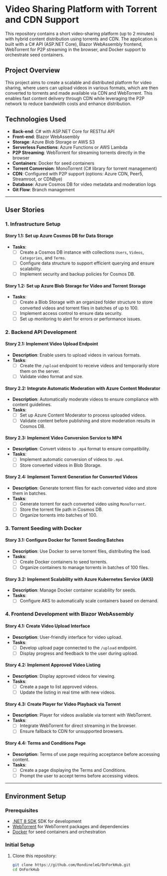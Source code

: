 # Video Sharing Platform with Torrent and CDN Support

This repository contains a short video-sharing platform (up to 2 minutes) with hybrid content distribution using torrents and CDN. The application is built with a C# API (ASP.NET Core), Blazor WebAssembly frontend, WebTorrent for P2P streaming in the browser, and Docker support to orchestrate seed containers.

## Project Overview

This project aims to create a scalable and distributed platform for video sharing, where users can upload videos in various formats, which are then converted to torrents and made available via CDN and WebTorrent. This enables fast content delivery through CDN while leveraging the P2P network to reduce bandwidth costs and enhance distribution.

## Technologies Used

- **Back-end**: C# with ASP.NET Core for RESTful API
- **Front-end**: Blazor WebAssembly
- **Storage**: Azure Blob Storage or AWS S3
- **Serverless Functions**: Azure Functions or AWS Lambda
- **P2P Streaming**: WebTorrent for streaming torrents directly in the browser
- **Containers**: Docker for seed containers
- **Torrent Conversion**: MonoTorrent (C# library for torrent management)
- **CDN**: Configured with P2P support (options: Azure CDN, Peer5, Streamroot, or CDNBye)
- **Database**: Azure Cosmos DB for video metadata and moderation logs
- **Git Flow**: Branch management

---

## User Stories

### 1. Infrastructure Setup

#### Story 1.1: Set up Azure Cosmos DB for Data Storage
- **Tasks**:
  - [ ] Create a Cosmos DB instance with collections `Users`, `Videos`, `Categories`, and `Terms`.
  - [ ] Configure data structure to support efficient querying and ensure scalability.
  - [ ] Implement security and backup policies for Cosmos DB.

#### Story 1.2: Set up Azure Blob Storage for Video and Torrent Storage
- **Tasks**:
  - [ ] Create a Blob Storage with an organized folder structure to store converted videos and torrent files in batches of up to 100.
  - [ ] Implement access control to ensure data security.
  - [ ] Set up monitoring to alert for errors or performance issues.

### 2. Backend API Development

#### Story 2.1: Implement Video Upload Endpoint
- **Description**: Enable users to upload videos in various formats.
- **Tasks**:
  - [ ] Create the `/upload` endpoint to receive videos and temporarily store them on the server.
  - [ ] Validate video format and size.

#### Story 2.2: Integrate Automatic Moderation with Azure Content Moderator
- **Description**: Automatically moderate videos to ensure compliance with content guidelines.
- **Tasks**:
  - [ ] Set up Azure Content Moderator to process uploaded videos.
  - [ ] Validate content before publishing and store moderation results in Cosmos DB.

#### Story 2.3: Implement Video Conversion Service to MP4
- **Description**: Convert videos to `.mp4` format to ensure compatibility.
- **Tasks**:
  - [ ] Implement automatic conversion of videos to `.mp4`.
  - [ ] Store converted videos in Blob Storage.

#### Story 2.4: Implement Torrent Generation for Converted Videos
- **Description**: Generate torrent files for each converted video and store them in batches.
- **Tasks**:
  - [ ] Generate torrent for each converted video using `MonoTorrent`.
  - [ ] Store the torrent file path in Cosmos DB.
  - [ ] Organize torrents into batches of 100.

### 3. Torrent Seeding with Docker

#### Story 3.1: Configure Docker for Torrent Seeding Batches
- **Description**: Use Docker to serve torrent files, distributing the load.
- **Tasks**:
  - [ ] Create Docker containers to seed torrents.
  - [ ] Organize containers to manage torrents in batches of 100 files.

#### Story 3.2: Implement Scalability with Azure Kubernetes Service (AKS)
- **Description**: Manage Docker container scalability for seeds.
- **Tasks**:
  - [ ] Configure AKS to automatically scale containers based on demand.

### 4. Frontend Development with Blazor WebAssembly

#### Story 4.1: Create Video Upload Interface
- **Description**: User-friendly interface for video upload.
- **Tasks**:
  - [ ] Develop upload page connected to the `/upload` endpoint.
  - [ ] Display progress and feedback to the user during upload.

#### Story 4.2: Implement Approved Video Listing
- **Description**: Display approved videos for viewing.
- **Tasks**:
  - [ ] Create a page to list approved videos.
  - [ ] Update the listing in real time with new videos.

#### Story 4.3: Create Player for Video Playback via Torrent
- **Description**: Player for videos available via torrent with WebTorrent.
- **Tasks**:
  - [ ] Integrate WebTorrent for direct streaming in the browser.
  - [ ] Ensure fallback to CDN for unsupported browsers.

#### Story 4.4: Terms and Conditions Page
- **Description**: Terms of use page requiring acceptance before accessing content.
- **Tasks**:
  - [ ] Create a page displaying the Terms and Conditions.
  - [ ] Prompt the user to accept terms before accessing videos.

---

## Environment Setup

### Prerequisites

- [.NET 8 SDK](https://dotnet.microsoft.com/download/dotnet/8.0) SDK for development
- [WebTorrent](https://webtorrent.io/) for WebTorrent packages and dependencies
- [Docker](https://www.docker.com/) for seed containers and orchestration

### Initial Setup

1. Clone this repository:
   ```bash
   git clone https://github.com/RondineleG/OnForkHub.git
   cd OnForkHub
